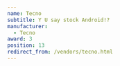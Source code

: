 ```yaml
---
name: Tecno
subtitle: Y U say stock Android!?
manufacturer:
  - Tecno
award: 3
position: 13
redirect_from: /vendors/tecno.html
---
```

